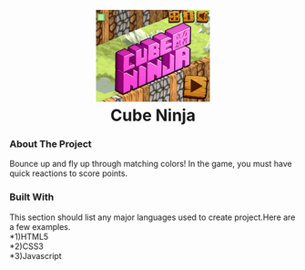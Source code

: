 <h1 align="center">
  <br>
  <a href="https://github.com/yashjri/Tic_Tac_Toe-_game/"><img src="https://github.com/yashjri/cube-ninja-game/blob/master/cubeninja.png" alt="" width="200"></a>
  <br>
  Cube Ninja 
  <br>
</h1>

### About The Project 
Bounce up and fly up through matching colors! In the game, you must have quick reactions to score points.

### Built With
This section should list any major languages used to create project.Here are a few examples.<br>
*1)HTML5 <br>
*2)CSS3 <br>
*3)Javascript<br>
